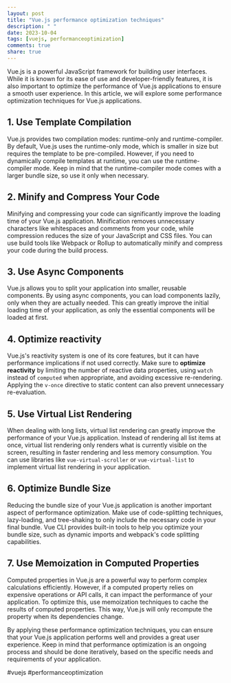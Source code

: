 ```yaml
---
layout: post
title: "Vue.js performance optimization techniques"
description: " "
date: 2023-10-04
tags: [vuejs, performanceoptimization]
comments: true
share: true
---
```


Vue.js is a powerful JavaScript framework for building user interfaces. While it is known for its ease of use and developer-friendly features, it is also important to optimize the performance of Vue.js applications to ensure a smooth user experience. In this article, we will explore some performance optimization techniques for Vue.js applications.

## 1. Use Template Compilation
Vue.js provides two compilation modes: runtime-only and runtime-compiler. By default, Vue.js uses the runtime-only mode, which is smaller in size but requires the template to be pre-compiled. However, if you need to dynamically compile templates at runtime, you can use the runtime-compiler mode. Keep in mind that the runtime-compiler mode comes with a larger bundle size, so use it only when necessary.

## 2. Minify and Compress Your Code
Minifying and compressing your code can significantly improve the loading time of your Vue.js application. Minification removes unnecessary characters like whitespaces and comments from your code, while compression reduces the size of your JavaScript and CSS files. You can use build tools like Webpack or Rollup to automatically minify and compress your code during the build process.

## 3. Use Async Components
Vue.js allows you to split your application into smaller, reusable components. By using async components, you can load components lazily, only when they are actually needed. This can greatly improve the initial loading time of your application, as only the essential components will be loaded at first.

## 4. Optimize reactivity
Vue.js's reactivity system is one of its core features, but it can have performance implications if not used correctly. Make sure to **optimize reactivity** by limiting the number of reactive data properties, using `watch` instead of `computed` when appropriate, and avoiding excessive re-rendering. Applying the `v-once` directive to static content can also prevent unnecessary re-evaluation.

## 5. Use Virtual List Rendering
When dealing with long lists, virtual list rendering can greatly improve the performance of your Vue.js application. Instead of rendering all list items at once, virtual list rendering only renders what is currently visible on the screen, resulting in faster rendering and less memory consumption. You can use libraries like `vue-virtual-scroller` or `vue-virtual-list` to implement virtual list rendering in your application.

## 6. Optimize Bundle Size
Reducing the bundle size of your Vue.js application is another important aspect of performance optimization. Make use of code-splitting techniques, lazy-loading, and tree-shaking to only include the necessary code in your final bundle. Vue CLI provides built-in tools to help you optimize your bundle size, such as dynamic imports and webpack's code splitting capabilities.

## 7. Use Memoization in Computed Properties
Computed properties in Vue.js are a powerful way to perform complex calculations efficiently. However, if a computed property relies on expensive operations or API calls, it can impact the performance of your application. To optimize this, use memoization techniques to cache the results of computed properties. This way, Vue.js will only recompute the property when its dependencies change.

By applying these performance optimization techniques, you can ensure that your Vue.js application performs well and provides a great user experience. Keep in mind that performance optimization is an ongoing process and should be done iteratively, based on the specific needs and requirements of your application.

#vuejs #performanceoptimization